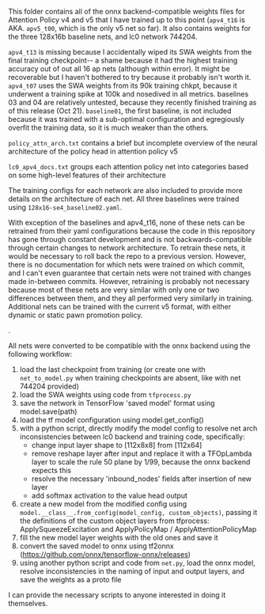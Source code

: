 This folder contains all of the onnx backend-compatible weights files for Attention Policy v4 and v5 that I have trained up to this point (`apv4_t16` is AKA. `apv5_t00`, which is the only v5 net so far). It also contains weights for the three 128x16b baseline nets, and lc0 network 744204.

`apv4_t13` is missing because I accidentally wiped its SWA weights from the final training checkpoint-- a shame because it had the highest training accuracy out of out all 16 ap nets (although within error). It might be recoverable but I haven't bothered to try because it probably isn't worth it. `apv4_t07` uses the SWA weights from its 90k training chkpt, because it underwent a training spike at 100k and nosedived in all metrics. baselines 03 and 04 are relatively untested, because they recently finished training as of this release (Oct 21). `baseline01`, the first baseline, is not included because it was trained with a sub-optimal configuration and egregiously overfit the training data, so it is much weaker than the others.

`policy_attn_arch.txt` contains a brief but incomplete overview of the neural architecture of the policy head in attention policy v5

`lc0_apv4_docs.txt` groups each attention policy net into categories based on some high-level features of their architecture

The training configs for each network are also included to provide more details on the architecture of each net. All three baselines were trained using `128x16-se4_baseline02.yaml`. 

With exception of the baselines and apv4_t16, none of these nets can be retrained from their yaml configurations because the code in this repository has gone through constant development and is not backwards-compatible through certain changes to network architecture. To retrain these nets, it would be necessary to roll back the repo to a previous version. However, there is no documentation for which nets were trained on which commit, and I can't even guarantee that certain nets were not trained with changes made in-between commits. However, retraining is probably not necessary because most of these nets are very similar with only one or two differences between them, and they all performed very similarly in training. Additional nets can be trained with the current v5 format, with either dynamic or static pawn promotion policy.

.

All nets were converted to be compatible with the onnx backend using the following workflow:

1. load the last checkpoint from training (or create one with `net_to_model.py` when training checkpoints are absent, like with net 744204 provided)
2. load the SWA weights using code from `tfprocess.py`
3. save the network in TensorFlow 'saved model' format using model.save(path)
4. load the tf model configuration using model.get_config()
5. with a python script, directly modify the model config to resolve net arch inconsistencies between lc0 backend and training code, specifically:
	* change input layer shape to [112x8x8] from [112x64]
	* remove reshape layer after input and replace it with a TFOpLambda layer to scale the rule 50 plane by 1/99, because the onnx backend expects this
	* resolve the necessary 'inbound_nodes' fields after insertion of new layer
	* add softmax activation to the value head output
6. create a new model from the modified config using `model.__class__.from_config(model_config, custom_objects)`, passing it the definitions of the custom object layers from tfprocess: ApplySqueezeExcitation and ApplyPolicyMap / ApplyAttentionPolicyMap 
7. fill the new model layer weights with the old ones and save it
8. convert the saved model to onnx using tf2onnx (https://github.com/onnx/tensorflow-onnx/releases)
9. using another python script and code from `net.py`, load the onnx model, resolve inconsistencies in the naming of input and output layers, and save the weights as a proto file

I can provide the necessary scripts to anyone interested in doing it themselves.




